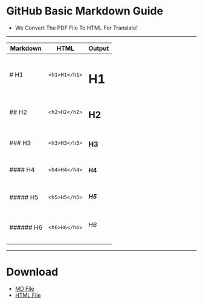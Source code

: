 # GitHub Basic Markdown Guide
* We Convert The PDF File To HTML For Translate!
---
| Markdown  |     HTML   | Output     |
|-----------|------------|------------|
|   # H1    |`<h1>H1</h1>`|<h1>H1</h1>|
|  ## H2    |`<h2>H2</h2>`|<h2>H2</h2>|
| ### H3    |`<h3>H3</h3>`|<h3>H3</h3>|
|#### H4    |`<h4>H4</h4>`|<h4>H4</h4>|
|##### H5   |`<h5>H5</h5>`|<h5>H5</h5>|
|###### H6  |`<h6>H6</h6>`|<h6>H6</h6>|
---
# Download
* [MD File](redirect/1.html)
* [HTML File](redirct/2.html)
